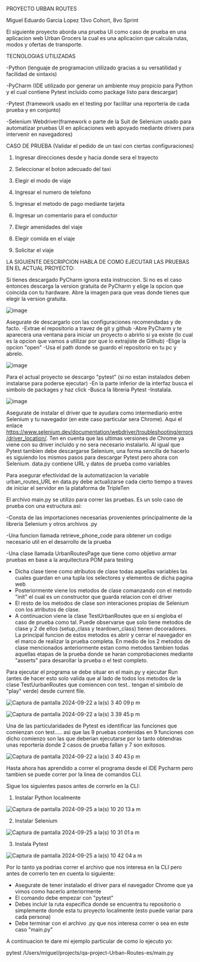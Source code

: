 PROYECTO URBAN ROUTES

Miguel Eduardo Garcia Lopez 13vo Cohort, 8vo Sprint

El siguiente proyecto aborda una prueba UI como caso de prueba en una aplicacion web Urban Grocers la cual es una aplicacion 
que calcula rutas, modos y ofertas de transporte.

TECNOLOGIAS UTILIZADAS

-Python (lenguaje de programacion utilizado gracias a su versatilidad y facilidad de sintaxis) 

-PyCharm (IDE utilizado por generar un ambiente muy propicio para Python y el cual contiene Pytest  incluido como package listo para descargar) 

-Pytest (framework usado en el testing por facilitar una reporteria de cada prueba y en conjunto) 

-Selenium Webdriver(framework o parte de la Suit de Selenium usado para automatizar pruebas UI en aplicaciones web apoyado mediante drivers para intervenir en navegadores)

CASO DE PRUEBA (Validar el pedido de un taxi con ciertas configuraciones)

1) Ingresar direcciones desde y hacia donde sera el trayecto

2) Seleccionar el boton adecuado del taxi

3) Elegir el modo de viaje

4) Ingresar el numero de telefono

5) Ingresar el metodo de pago mediante tarjeta

6) Ingresar un comentario para el conductor

7) Elegir amenidades del viaje

8) Elegir comida en el viaje

9) Solicitar el viaje

LA SIGUIENTE DESCRIPCION HABLA DE COMO EJECUTAR LAS PRUEBAS EN EL ACTUAL PROYECTO:

Si tienes descargado PyCharm ignora esta instruccion. Si no es el caso entonces descarga la version gratuita de PyCharm y elige la opcion que coincida con tu hardware. Abre la imagen para que veas donde tienes que elegir la version gratuita.

![image](https://github.com/user-attachments/assets/ce2a6264-062f-4a2d-b6b7-c141b5fb13df)

Asegurate de descargarlo con las configuraciones recomendadas y de facto. -Extrae el repositorio a travez de git y github -Abre PyCharm y te aparecera una ventana para iniciar un proyecto o abrirlo si ya existe (lo cual es la opcion que vamos a utilizar por que lo extrajiste de Github) -Elige la opcion "open" -Usa el path donde se guardo el repositorio en tu pc y abrelo.


![image](https://github.com/user-attachments/assets/7e4d313b-9a75-44ab-a4a1-482a738f8fad)

Para el actual proyecto se descargo "pytest" (si no estan instalados deben instalarse para poderse ejecutar) -En la parte inferior de la interfaz busca el simbolo de packages y haz click -Busca la libreria Pytest -Instalala. 

![image](https://github.com/user-attachments/assets/6509dac4-eb5b-40ec-b7f3-78d3a03979f3)


Asegurate de instalar el driver que te ayudara como intermediario entre Selenium y tu navegador (en este caso particular sera Chrome). Aqui el enlace https://www.selenium.dev/documentation/webdriver/troubleshooting/errors/driver_location/.  Ten en cuenta que las ultimas versiones de Chrome ya viene con su driver incluido y no sera necesario instalarlo.
Al igual que Pytest tambien debe descargarse Selenium, una forma sencilla de hacerlo es siguiendo los mismos pasos para descargar Pytest pero ahora con Selenium.
data.py contiene URL y datos de prueba como variables 

Para asegurar efectividad de la automatizacion la variable urban_routes_URL en data.py debe actualizarse cada cierto tiempo a traves de iniciar el servidor en la plataforma de TripleTen

El archivo main.py se utilizo para correr las pruebas. Es un solo caso de prueba con una estructura asi:

-Consta de las importaciones necesarias provenientes principalmente de la libreria Selenium y otros archivos .py

-Una funcion llamada retrieve_phone_code para obtener un codigo necesario util en el desarrollo de la prueba

-Una clase llamada UrbanRoutesPage que tiene como objetivo armar pruebas en base a la arquitectura POM para testing
 - Dicha clase tiene como atributos de clase todas aquellas variables las cuales guardan en una tupla los selectores y elementos de dicha pagina web
 - Posteriormente viene los metodos de clase comanzando con el metodo "init" el cual es un constructor que guarda relacion con el driver 
 - El resto de los metodos de clase son interaciones propias de Selenium con los atributos de clase.
 - A continuacion viene la clase TestUrbanRoutes que en si engloba el caso de prueba como tal.
 Puede observarse que solo tiene metodos de clase y 2 de ellos (setup_class y teardown_class) tienen decoradores. La principal funcion de estos metodos es abrir y cerrar  el navegador en el marco de realizar la prueba completa.
 En medio de los 2 metodos de clase mencionados anteriormente estan como metodos tambien todas aquellas etapas de la prueba donde se haran comprobaciones mediante "asserts"  para desarollar la prueba o el test completo.


Para ejecutar el programa se debe situar en el main.py  y ejecutar Run (antes de hacer esto solo valida que al lado de todos los metodos de la clase TestUurbanRoutes que comiencen con test.. tengan el simbolo de "play" verde) desde current file. 

![Captura de pantalla 2024-09-22 a la(s) 3 40 09 p m](https://github.com/user-attachments/assets/b9c81c94-a01a-44fc-86b9-aa03c505ae4d)

![Captura de pantalla 2024-09-22 a la(s) 3 39 45 p m](https://github.com/user-attachments/assets/f13ca312-b2d6-410d-a850-95cf274b9d4f)



Una de las particularidades de Pytest es identificar las funciones que comienzan con test..... asi que las 9 pruebas contenidas en 9 funciones con dicho comienzo son las que deberian ejecutarse por lo tanto obtendras unas reporteria donde 2 casos de prueba fallan y 7 son exitosos. 

![Captura de pantalla 2024-09-22 a la(s) 3 40 43 p m](https://github.com/user-attachments/assets/96f0a08e-29af-42ee-91eb-539d2be1c8f7)

Hasta ahora has aprendido a correr el programa desde el IDE Pycharm pero tambien se puede correr por la linea de comandos CLI. 

Sigue los siguientes pasos antes de correrlo en la CLI:

1) Instalar Python localmente

![Captura de pantalla 2024-09-25 a la(s) 10 20 13 a m](https://github.com/user-attachments/assets/cd99d961-641e-436b-9ff1-13b43fe88334)

2) Instalar Selenium

![Captura de pantalla 2024-09-25 a la(s) 10 31 01 a m](https://github.com/user-attachments/assets/38199517-f5aa-4ec5-be24-57e7823306f8)

3) Instala Pytest

![Captura de pantalla 2024-09-25 a la(s) 10 42 04 a m](https://github.com/user-attachments/assets/68196abc-e8c5-47ad-8195-a4302704d55f)

Por lo tanto ya podrias correr el archivo que nos interesa en la CLI pero antes de correrlo ten en cuenta lo siguiente:
- Asegurate de tener instalado el driver para el navegador Chrome que ya vimos como hacerlo anteriormente
- El comando debe empezar con "pytest"
- Debes incluir la ruta especifica donde se encuentra tu repositorio o simplemente donde esta tu proyecto localmente (esto puede variar para cada persona)
- Debe terminar con el archivo .py que nos interesa correr o sea en este caso "main.py"

A continuacion te dare mi ejemplo particular de como lo ejecuto yo:

pytest /Users/miguel/projects/qa-project-Urban-Routes-es/main.py







